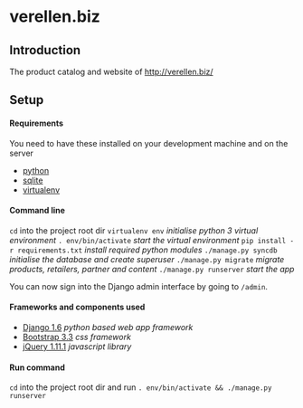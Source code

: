 verellen.biz
============

## Introduction

The product catalog and website of http://verellen.biz/

## Setup

#### Requirements
You need to have these installed on your development machine and on the server
- [python](https://www.python.org)
- [sqlite](https://www.sqlite.org/)
- [virtualenv](https://virtualenv.pypa.io/en/stable/)

#### Command line

`cd` into the project root dir
`virtualenv env` *initialise python 3 virtual environment*
`. env/bin/activate` *start the virtual environment*
`pip install -r requirements.txt` *install required python modules*
`./manage.py syncdb` *initialise the database and create superuser*
`./manage.py migrate` *migrate products, retailers, partner and content*
`./manage.py runserver` *start the app*

You can now sign into the Django admin interface by going to `/admin`.

#### Frameworks and components used
- [Django 1.6](https://www.djangoproject.com) *python based web app framework*
- [Bootstrap 3.3](http://getbootstrap.com) *css framework*
- [jQuery 1.11.1](https://jquery.com/) *javascript library*

#### Run command

`cd` into the project root dir and run
`. env/bin/activate && ./manage.py runserver`


